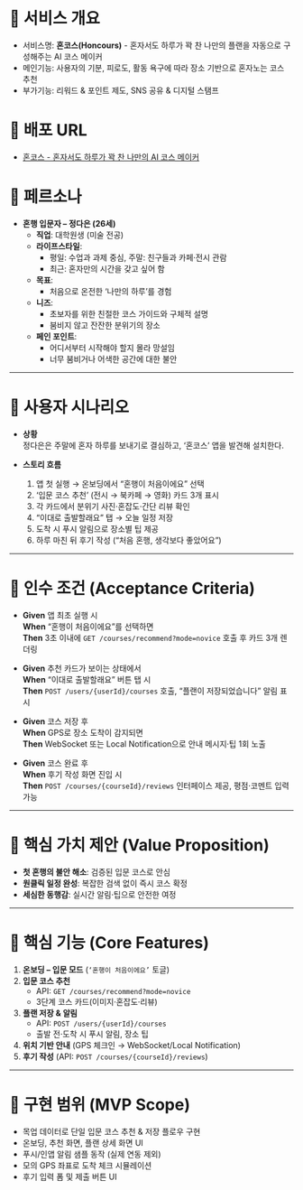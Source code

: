 # 📌 서비스 개요

- 서비스명: **혼코스(Honcours)** - 혼자서도 하루가 꽉 찬 나만의 플랜을 자동으로 구성해주는 AI 코스 메이커
- 메인기능: 사용자의 기분, 피로도, 활동 욕구에 따라 장소 기반으로 혼자노는 코스 추천
- 부가기능: 리워드 & 포인트 제도, SNS 공유 & 디지털 스탬프

# 📌 배포 URL

- [혼코스 - 혼자서도 하루가 꽉 찬 나만의 AI 코스 메이커](https://honcours-solo-adventures-planner.lovable.app/)

# 📌 페르소나

- **혼행 입문자 – 정다은 (26세)**
  - **직업**: 대학원생 (미술 전공)
  - **라이프스타일**:
    - 평일: 수업과 과제 중심, 주말: 친구들과 카페·전시 관람
    - 최근: 혼자만의 시간을 갖고 싶어 함
  - **목표**:
    - 처음으로 온전한 ‘나만의 하루’를 경험
  - **니즈**:
    - 초보자를 위한 친절한 코스 가이드와 구체적 설명
    - 붐비지 않고 잔잔한 분위기의 장소
  - **페인 포인트**:
    - 어디서부터 시작해야 할지 몰라 망설임
    - 너무 붐비거나 어색한 공간에 대한 불안

---

# 📌 사용자 시나리오

- **상황**  
  정다은은 주말에 혼자 하루를 보내기로 결심하고, ‘혼코스’ 앱을 발견해 설치한다.

- **스토리 흐름**
  1. 앱 첫 실행 → 온보딩에서 “혼행이 처음이에요” 선택
  2. ‘입문 코스 추천’ (전시 → 북카페 → 영화) 카드 3개 표시
  3. 각 카드에서 분위기 사진·혼잡도·간단 리뷰 확인
  4. “이대로 출발할래요” 탭 → 오늘 일정 저장
  5. 도착 시 푸시 알림으로 장소별 팁 제공
  6. 하루 마친 뒤 후기 작성 (“처음 혼행, 생각보다 좋았어요”)

---

# 📌 인수 조건 (Acceptance Criteria)

- **Given** 앱 최초 실행 시  
  **When** “혼행이 처음이에요”를 선택하면  
  **Then** 3초 이내에 `GET /courses/recommend?mode=novice` 호출 후 카드 3개 렌더링

- **Given** 추천 카드가 보이는 상태에서  
  **When** “이대로 출발할래요” 버튼 탭 시  
  **Then** `POST /users/{userId}/courses` 호출, “플랜이 저장되었습니다” 알림 표시

- **Given** 코스 저장 후  
  **When** GPS로 장소 도착이 감지되면  
  **Then** WebSocket 또는 Local Notification으로 안내 메시지·팁 1회 노출

- **Given** 코스 완료 후  
  **When** 후기 작성 화면 진입 시  
  **Then** `POST /courses/{courseId}/reviews` 인터페이스 제공, 평점·코멘트 입력 가능

---

# 📌 핵심 가치 제안 (Value Proposition)

- **첫 혼행의 불안 해소**: 검증된 입문 코스로 안심
- **원클릭 일정 완성**: 복잡한 검색 없이 즉시 코스 확정
- **세심한 동행감**: 실시간 알림·팁으로 안전한 여정

---

# 📌 핵심 기능 (Core Features)

1. **온보딩 – 입문 모드** (`‘혼행이 처음이에요’` 토글)
2. **입문 코스 추천**
   - API: `GET /courses/recommend?mode=novice`
   - 3단계 코스 카드(이미지·혼잡도·리뷰)
3. **플랜 저장 & 알림**
   - API: `POST /users/{userId}/courses`
   - 출발 전·도착 시 푸시 알림, 장소 팁
4. **위치 기반 안내** (GPS 체크인 → WebSocket/Local Notification)
5. **후기 작성** (API: `POST /courses/{courseId}/reviews`)

---

# 📌 구현 범위 (MVP Scope)

- 목업 데이터로 단일 입문 코스 추천 & 저장 플로우 구현
- 온보딩, 추천 화면, 플랜 상세 화면 UI
- 푸시/인앱 알림 샘플 동작 (실제 연동 제외)
- 모의 GPS 좌표로 도착 체크 시뮬레이션
- 후기 입력 폼 및 제출 버튼 UI
